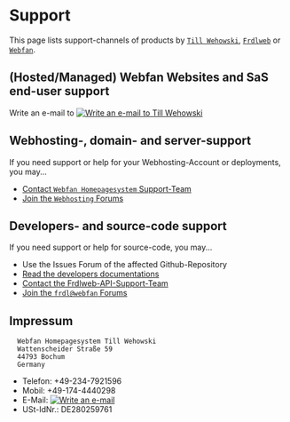 # Support
This page lists support-channels of products by [`Till Wehowski`](https://github.com/wehowski/), [`Frdlweb`](https://frdlweb.de) or [`Webfan`](https://webfan.de).

## (Hosted/Managed) Webfan Websites and SaS end-user support
Write an e-mail to [![Write an e-mail to Till Wehowski](https://cdn.webfan.de/email.jpg)](https://webfan.de/contact/)

## Webhosting-, domain- and server-support

If you need support or help for your Webhosting-Account or deployments, you may...

* [Contact `Webfan Homepagesystem` Support-Team](https://domainundhomepagespeicher.webfan.de/kontakt.html)
* [Join the `Webhosting` Forums](https://domainundhomepagespeicher.webfan.de/forum/)

## Developers- and source-code support

If you need support or help for source-code, you may...

* Use the Issues Forum of the affected Github-Repository
* [Read the developers documentations](https://apps.api.frdl.de/developer/#!/documentation/bootstrap)
* [Contact the Frdlweb-API-Support-Team](https://apps.api.frdl.de/developer/#!/documentation/support)
* [Join the `frdl@webfan` Forums](https://frdl.webfan.de/forum/)


## Impressum
````
  Webfan Homepagesystem Till Wehowski
  Wattenscheider Straße 59
  44793 Bochum
  Germany
````   
- Telefon: +49-234-7921596
- Mobil: +49-174-4440298
- E-Mail: [![Write an e-mail](https://cdn.webfan.de/email.jpg)](https://webfan.de/contact/)
- USt-IdNr.: DE280259761


